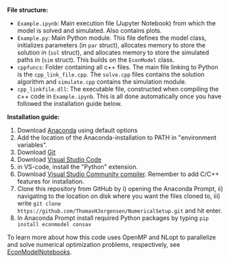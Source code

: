 **File structure:**
- `Example.ipynb`: Main execution file (Jupyter Notebook) from which the model is solved and simulated. Also contains plots.
- `Example.py`: Main Python module. This file defines the model class, initializes parameters (in `par` struct), allocates memory to store the solution in (`sol` struct), and allocates memory to store the simulated paths in (`sim` struct). This builds on the `EconModel` class.
- `cppfuncs`: Folder containing all c++ files. The main file linking to Python is the `cpp_link_file.cpp`. The `solve.cpp` files contains the solution algorithm and `simulate.cpp` contains the simulation module.
- `cpp_linkfile.dll`: The executable file, constructed when compiling the c++ code in `Example.ipynb`. This is all done automatically once you have followed the installation guide below.


**Installation guide:**
1. Download [Anaconda](https://www.anaconda.com/download) using default options
2. Add the location of the Anaconda-installation to PATH in "environment variables".
3. Download [Git](https://git-scm.com/download/win)
4. Download [Visual Studio Code](https://code.visualstudio.com/download)
5. in VS-code, install the "Python" extension. 
6. Download [Visual Studio Community compiler](https://visualstudio.microsoft.com/vs/features/cplusplus/). Remember to add C/C++ features for installation.
7. Clone this repository from GitHub by i) opening the Anaconda Prompt, ii) navigating to the location on disk where you want the files cloned to, iii) write `git clone https://github.com/ThomasHJorgensen/NumericalSetup.git` and hit enter.
8. In Anaconda Prompt install required Python packages by typing `pip install econmodel consav`

To learn more about how this code uses OpenMP and NLopt to parallelize and solve numerical optimization problems, respectively, see [EconModelNotebooks](https://github.com/NumEconCopenhagen/EconModelNotebooks).
